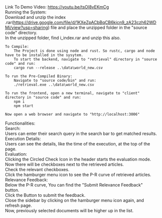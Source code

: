 Link To Demo Video: https://youtu.be/tsOl8vEKmCg  
Running the System:  
    Download and unzip the index .rar(https://drive.google.com/file/d/1KXeZpACbBqCB6kicn9_zA23czh62WDMi/view?usp=sharing) file and place the unzipped folder in the "source code" directory.  
    In the unzipped folder, find i_index.rar and unzip this also.  
  
    To Compile:  
        The Project is done using node and rust. So rustc, cargo and node have to be installed in the sysytem.  
        To start the backend, navigate to "retrieval" directory in "source code" and run:  
        cargo run --release ..\data\world_new.csv  
  
    To run the Pre-Compiled Binary:  
        Navigate to "source code/bin" and run:  
        ./retrieval.exe ..\data\world_new.csv  
  
    To run the frontend, open a new terminal, navigate to "client" directory in "source code" and run:  
        npm i  
        npm start  
  
    Now open a web browser and navigate to "http://localhost:3006"  
  
Functionalities:  
    Search:  
        Users can enter their search query in the search bar to get matched results.  
    Execution Details:  
        Users can see the details, like the time of the execution, at the top of the page.  
    Evaluation:  
        Clicking the Circled Check Icon in the header starts the evaluation mode.  
        Now there will be checkboxes next to the retrieved articles.  
        Check the relevant checkboxes.  
        Click the hamburger menu icon to see the P-R curve of retrieved articles.  
    Relevance Feedback:   
        Below the P-R curve, You can find the "Submit Relevance Feedback" button.  
        Click the Button to submit the feedback.  
        Close the sidebar by clicking on the hamburger menu icon again, and refresh page.  
        Now, previously selected documents will be higher up in the list.  
